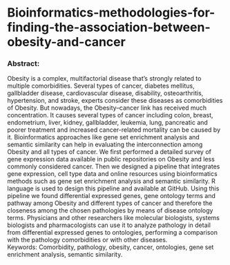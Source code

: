 # Bioinformatics-methodologies-for-finding-the-association-between-obesity-and-cancer

### Abstract: 
Obesity is a complex, multifactorial disease that’s strongly related to multiple comorbidities. 
Several types of cancer, diabetes mellitus, gallbladder disease, cardiovascular disease, disability,
osteoarthritis, hypertension, and stroke, experts consider these diseases as comorbidities of Obesity.
But nowadays, the Obesity–cancer link has received much concentration. It causes several types of cancer 
including colon, breast, endometrium, liver, kidney, gallbladder, leukemia, lung, pancreatic and poorer
treatment and increased cancer-related mortality can be caused by it. Bioinformatics approaches like 
gene set enrichment analysis and semantic similarity can help in evaluating the interconnection among
Obesity and all types of cancer. We first performed a detailed survey of gene expression data available 
in public repositories on Obesity and less commonly considered cancer. Then we designed a pipeline that
integrates gene expression, cell type data and online resources using bioinformatics methods such as gene 
set enrichment analysis and semantic similarity. R language is used to design this pipeline and available 
at GitHub. Using this pipeline we found differential expressed genes, gene ontology terms and pathway among
Obesity and different types of cancer and therefore the closeness among the chosen pathologies by means
of disease ontology terms. Physicians and other researchers like molecular biologists, systems biologists
and pharmacologists can use it to analyze pathology in detail from differential expressed genes to 
ontologies, performing a comparison with the pathology comorbidities or with other diseases. <br/>
Keywords: Comorbidity, pathology, obesity, cancer, ontologies, gene set enrichment analysis, semantic similarity. 
